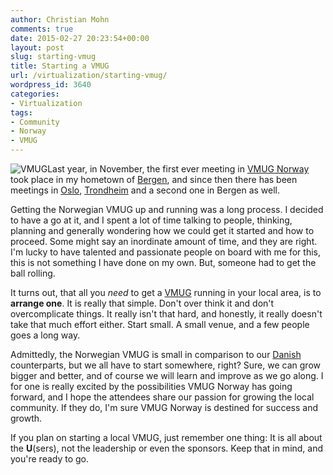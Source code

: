 ```yaml
---
author: Christian Mohn
comments: true
date: 2015-02-27 20:23:54+00:00
layout: post
slug: starting-vmug
title: Starting a VMUG
url: /virtualization/starting-vmug/
wordpress_id: 3640
categories:
- Virtualization
tags:
- Community
- Norway
- VMUG
---
```


![VMUG](/img/nmqqcqrf.jpg-300x257.png#center)Last year, in November, the first ever meeting in [VMUG Norway](http://vmug.no) took place in my hometown of [Bergen](http://en.wikipedia.org/wiki/Bergen), and since then there has been meetings in [Oslo](http://en.wikipedia.org/wiki/Oslo), [Trondheim](http://en.wikipedia.org/wiki/Trondheim) and a second one in Bergen as well.

Getting the Norwegian VMUG up and running was a long process. I decided to have a go at it, and I spent a lot of time talking to people, thinking, planning and generally wondering how we could get it started and how to proceed. Some might say an inordinate amount of time, and they are right. I'm lucky to have talented and passionate people on board with me for this, this is not something I have done on my own. But, someone had to get the ball rolling.

<!--more-->


It turns out, that all you _need_ to get a [VMUG](http://vmug.com) running in your local area, is to **arrange one**. It is really that simple. Don't over think it and don't overcomplicate things. It really isn't that hard, and honestly, it really doesn't take that much effort either. Start small. A small venue, and a few people goes a long way.

Admittedly, the Norwegian VMUG is small in comparison to our [Danish](http:/vmug.dk) counterparts, but we all have to start somewhere, right? Sure, we can grow bigger and better, and of course we will learn and improve as we go along. I for one is really excited by the possibilities VMUG Norway has going forward, and I hope the attendees share our passion for growing the local community. If they do, I'm sure VMUG Norway is destined for success and growth.

If you plan on starting a local VMUG, just remember one thing: It is all about the **U**(sers), not the leadership or even the sponsors. Keep that in mind, and you're ready to go.
